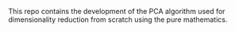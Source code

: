 This repo contains the development of the PCA algorithm used for dimensionality reduction from scratch using the pure mathematics.
